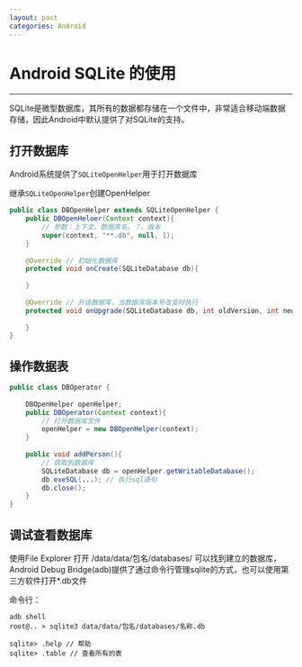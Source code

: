 ```yaml
---
layout: post
categories: Android
---
```


# Android SQLite 的使用

---

SQLite是微型数据库，其所有的数据都存储在一个文件中，非常适合移动端数据存储，因此Android中默认提供了对SQLite的支持。

## 打开数据库

Android系统提供了`SQLiteOpenHelper`用于打开数据库

继承`SQLiteOpenHelper`创建OpenHelper

```java
public class DBOpenHelper extends SQLiteOpenHelper {
    public DBOpenHeloer(Context context){
        // 参数：上下文，数据库名，？，版本
        super(context, "**.db", null, 1);
    }
    
    @Override // 初始化数据库
    protected void onCreate(SQLiteDatabase db){
        
    }
    
    @Override // 升级数据库，当数据库版本号改变时执行
    protected void onUpgrade(SQLiteDatabase db, int oldVersion, int newVersion){
        
    }
}
```

## 操作数据表

```java
public class DBOperator {
    
    DBOpenHelper openHelper;
    public DBOperator(Context context){
        // 打开数据库文件
        openHelper = new DBOpenHelper(context);
    }
    
    public void addPerson(){
        // 获取到数据库
        SQLiteDatabase db = openHelper.getWritableDatabase();
        db.exeSQL(...); // 执行sql语句
        db.close();
    }
}
```

## 调试查看数据库

使用File Explorer 打开 /data/data/包名/databases/ 可以找到建立的数据库，Android Debug Bridge(adb)提供了通过命令行管理sqlite的方式，也可以使用第三方软件打开*.db文件

命令行：

```
adb shell
root@.. > sqlite3 data/data/包名/databases/名称.db

sqlite> .help // 帮助
sqlite> .table // 查看所有的表
```